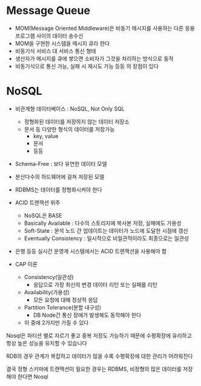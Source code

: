 # Message Queue
- MOM(Message Oriented Middleware)은 비동기 메시지를 사용하는 다른 응용 프로그램 사이의 데이터 송수신
- MOM을 구현한 시스템을 메시지 큐라 한다
- 비동기식 서비스 대 서비스 통신 형태
- 생산자가 메시지를 큐에 쌓으면 소비자가 그것을 처리하는 방식으로 동작
- 비동기식으로 통신 가능, 실패 시 재시도 가능 등등 의 장점이 있다

# NoSQL
- 비관계형 데이터베이스 : NoSQL, Not Only SQL
    - 정형화된 데이터를 저장하지 않는 데이터 저장소
    - 문서 등 다양한 형식의 데이터를 저장가능
        - key, value
        - 문서
        - 등등
- Schema-Free : 보다 유연한 데이터 모델
- 분산다수의 하드웨어에 걸쳐 저장된 모델

- RDBMS는 데이터를 정형화시켜야 한다
- ACID 트랜잭션 위주
    - NoSQL은 BASE
    - Basically Available : 다수의 스토리지에 복사본 저장, 실패에도 가용성
    - Soft-State : 분석 노드 간 업데이트는 데이터가 노드에 도달한 시점에 갱신
    - Eventually Consistency : 일시적으로 비일관적이라도 최종으로는 일관성
- 은행 등등 실시간 운영계 시스템에서는 ACID 트랜잭션을 사용해야 함

- CAP 이론
    - Consistency(일관성)
        * 응답으로 가장 최신의 변경 데이터 리턴 또는 실패를 리턴
    - Availability(가용성)
        * 모든 요청에 대해 정상적 응답
    - Partition Tolerance(분할 내구성)
        * DB Node간 통신 장애가 발생해도 동작해야 한다
    - 이 중에 2가지만 가질 수 있다

Nosql은 파티션 별로 자르기 좋고 중복 저장도 가능하기 때문에 수평확장에 유리하고 항상 높은 성능을 유지할 수 있습니다

RDB의 경우 관계가 복잡하고 데이터가 많을 수록 수평확장에 대한 관리가 어려워진다

결국 정형 스키마에 트랜잭션이 필요한 경우는 RDBMS, 비정형의 많은 데이터를 저장해야 한다면 Nosql